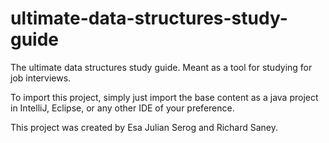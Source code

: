 # ultimate-data-structures-study-guide
The ultimate data structures study guide. Meant as a tool for studying for job interviews.

To import this project, simply just import the base content as a java project in IntelliJ, Eclipse, or any other IDE of your preference.

This project was created by Esa Julian Serog and Richard Saney.
